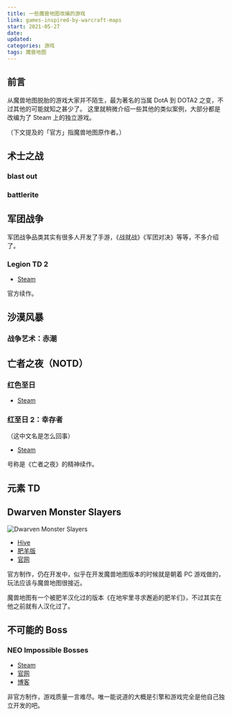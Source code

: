 ```yaml
---
title: 一些魔兽地图改编的游戏
link: games-inspired-by-warcraft-maps
start: 2021-05-27
date: 
updated: 
categories: 游戏
tags: 魔兽地图
---
```


## 前言

从魔兽地图脱胎的游戏大家并不陌生，最为著名的当属 DotA 到 DOTA2 之变，不过其他的可能就知之甚少了。
这里就稍微介绍一些其他的类似案例，大部分都是改编为了 Steam 上的独立游戏。

（下文提及的「官方」指魔兽地图原作者。）

## 术士之战

### blast out



### battlerite

## 军团战争

军团战争品类其实有很多人开发了手游，《战就战》《军团对决》等等，不多介绍了。

### Legion TD 2

- [Steam](https://store.steampowered.com/app/469600/Legion_TD_2__Multiplayer_Tower_Defense/)

官方续作。

## 沙漠风暴

### 战争艺术：赤潮

## 亡者之夜（NOTD）

### 红色至日

- [Steam](https://store.steampowered.com/app/265590/The_Red_Solstice/)

### 红至日 2：幸存者

（这中文名是怎么回事）

- [Steam](https://store.steampowered.com/app/768520/Red_Solstice_2_Survivors__2)

号称是《亡者之夜》的精神续作。

## 元素 TD

## Dwarven Monster Slayers

![Dwarven Monster Slayers](https://cf0.oss-cn-shanghai.aliyuncs.com/img/Dwarven_Monster_Slayers.jpg)

- [Hive](https://www.hiveworkshop.com/threads/dwarven-monster-slayers.246403/)
- [肥羊版](https://norpg.com/dt/fb/221/)
- [官网](http://www.dwarvenmonsterslayers.com/)

官方制作，仍在开发中，似乎在开发魔兽地图版本的时候就是朝着 PC 游戏做的，玩法应该与魔兽地图很接近。

魔兽地图有一个被肥羊汉化过的版本《在地牢里寻求邂逅的肥羊们》，不过其实在他之前就有人汉化过了。

## 不可能的 Boss

### NEO Impossible Bosses

- [Steam](https://store.steampowered.com/app/676580/NEO_Impossible_Bosses/)
- [官网](http://neoimpossiblebosses.coder-ddeng.com/)
- [博客](http://www.coder-ddeng.com/)

非官方制作，游戏质量一言难尽。唯一能说道的大概是引擎和游戏完全是他自己独立开发的吧。
